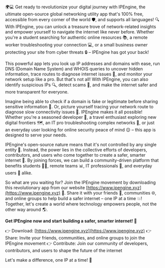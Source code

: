 🌍💻 Get ready to revolutionize your digital journey with IPEngine, the ultimate open-source global networking utility app that's 100% free, accessible from every corner of the world 🛡️, and supports all languages! 🔍 With IPEngine, you can unlock a treasure trove of network-related insights and empower yourself to navigate the internet like never before. Whether you're a student searching for authentic online resources 📚, a remote worker troubleshooting your connection 💻, or a small business owner protecting your site from cyber threats 🔒 – IPEngine has got your back!

This powerful app lets you look up IP addresses and domains with ease, run DNS (Domain Name System) and WHOIS queries to uncover hidden information, trace routes to diagnose internet issues 🚀, and monitor your network setup like a pro. But that's not all! With IPEngine, you can also identify suspicious IPs 🔍, detect scams 👀, and make the internet safer and more transparent for everyone.

Imagine being able to check if a domain is fake or legitimate before sharing sensitive information 📲. Or, picture yourself tracing your network route to diagnose slow connectivity issues 💨. IPEngine makes it all possible! Whether you're a seasoned developer 🔧, a travel enthusiast exploring new digital frontiers 🗺️, an IT pro troubleshooting complex networks 👥, or just an everyday user looking for online security peace of mind 😌 – this app is designed to serve your needs.

IPEngine's open-source nature means that it's not controlled by any single entity 💼. Instead, the power lies in the collective efforts of developers, contributors, and users who come together to create a safer, smarter internet 🌟. By joining forces, we can build a community-driven platform that benefits students 👩‍🏫, remote teams 📊, IT professionals 👥, and everyday users 🤝 alike.

So what are you waiting for? Join the IPEngine movement by downloading this revolutionary app from our website [https://www.ipengine.xyz](https://www.ipengine.xyz) 🔗. Share it with your friends 👫, communities 🌐, and online groups to help build a safer internet – one IP at a time 💥! Together, let's create a world where technology empowers people, not the other way around 🌎.

**Get IPEngine now and start building a safer, smarter internet! 🔴**

👉 Download: [https://www.ipengine.xyz](https://www.ipengine.xyz)
👉 Share: Invite your friends, communities, and online groups to join the IPEngine movement
👉 Contribute: Join our community of developers, contributors, and users to shape the future of the internet

Let's make a difference, one IP at a time! 🌟